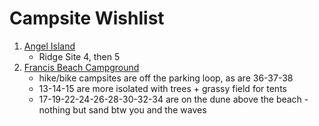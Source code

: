 # Campsite Wishlist

1. [Angel Island](http://www.reserveamerica.com/camping/angel-island-sp/r/campgroundDetails.do?contractCode=CA&parkId=120003#sr)
    * Ridge Site 4, then 5
1. [Francis Beach Campground](http://www.reserveamerica.com/camping/half-moon-bay-state-beach/r/campgroundDetails.do?contractCode=CA&parkId=120039)
    * hike/bike campsites are off the parking loop, as are 36-37-38
    * 13-14-15 are more isolated with trees + grassy field for tents
    * 17-19-22-24-26-28-30-32-34 are on the dune above the beach - nothing but sand btw you and the waves
